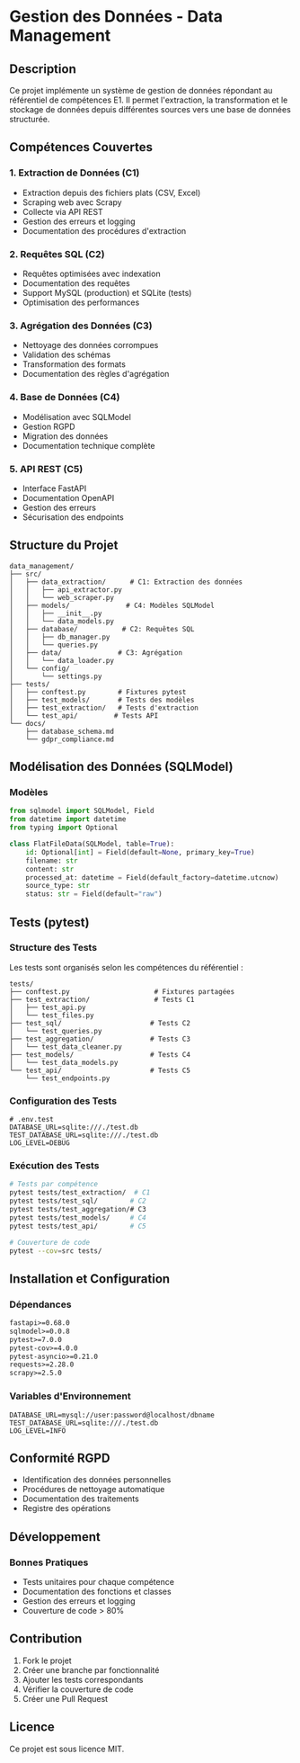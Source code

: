 # Gestion des Données - Data Management

## Description
Ce projet implémente un système de gestion de données répondant au référentiel de compétences E1. Il permet l'extraction, la transformation et le stockage de données depuis différentes sources vers une base de données structurée.

## Compétences Couvertes

### 1. Extraction de Données (C1)
- Extraction depuis des fichiers plats (CSV, Excel)
- Scraping web avec Scrapy
- Collecte via API REST
- Gestion des erreurs et logging
- Documentation des procédures d'extraction

### 2. Requêtes SQL (C2)
- Requêtes optimisées avec indexation
- Documentation des requêtes
- Support MySQL (production) et SQLite (tests)
- Optimisation des performances

### 3. Agrégation des Données (C3)
- Nettoyage des données corrompues
- Validation des schémas
- Transformation des formats
- Documentation des règles d'agrégation

### 4. Base de Données (C4)
- Modélisation avec SQLModel
- Gestion RGPD
- Migration des données
- Documentation technique complète

### 5. API REST (C5)
- Interface FastAPI
- Documentation OpenAPI
- Gestion des erreurs
- Sécurisation des endpoints

## Structure du Projet
```
data_management/
├── src/
│   ├── data_extraction/      # C1: Extraction des données
│   │   ├── api_extractor.py
│   │   └── web_scraper.py
│   ├── models/              # C4: Modèles SQLModel
│   │   ├── __init__.py
│   │   └── data_models.py
│   ├── database/           # C2: Requêtes SQL
│   │   ├── db_manager.py
│   │   └── queries.py
│   ├── data/              # C3: Agrégation
│   │   └── data_loader.py
│   └── config/
│       └── settings.py
├── tests/                  
│   ├── conftest.py        # Fixtures pytest
│   ├── test_models/       # Tests des modèles
│   ├── test_extraction/   # Tests d'extraction
│   └── test_api/         # Tests API
└── docs/                  
    ├── database_schema.md
    └── gdpr_compliance.md
```

## Modélisation des Données (SQLModel)

### Modèles
```python
from sqlmodel import SQLModel, Field
from datetime import datetime
from typing import Optional

class FlatFileData(SQLModel, table=True):
    id: Optional[int] = Field(default=None, primary_key=True)
    filename: str
    content: str
    processed_at: datetime = Field(default_factory=datetime.utcnow)
    source_type: str
    status: str = Field(default="raw")
```

## Tests (pytest)

### Structure des Tests
Les tests sont organisés selon les compétences du référentiel :
```
tests/
├── conftest.py                     # Fixtures partagées
├── test_extraction/                # Tests C1
│   ├── test_api.py                
│   └── test_files.py              
├── test_sql/                      # Tests C2
│   └── test_queries.py
├── test_aggregation/              # Tests C3
│   └── test_data_cleaner.py
├── test_models/                   # Tests C4
│   └── test_data_models.py
└── test_api/                      # Tests C5
    └── test_endpoints.py
```

### Configuration des Tests
```env
# .env.test
DATABASE_URL=sqlite:///./test.db
TEST_DATABASE_URL=sqlite:///./test.db
LOG_LEVEL=DEBUG
```

### Exécution des Tests
```bash
# Tests par compétence
pytest tests/test_extraction/  # C1
pytest tests/test_sql/        # C2
pytest tests/test_aggregation/# C3
pytest tests/test_models/     # C4
pytest tests/test_api/        # C5

# Couverture de code
pytest --cov=src tests/
```

## Installation et Configuration

### Dépendances
```txt
fastapi>=0.68.0
sqlmodel>=0.0.8
pytest>=7.0.0
pytest-cov>=4.0.0
pytest-asyncio>=0.21.0
requests>=2.28.0
scrapy>=2.5.0
```

### Variables d'Environnement
```env
DATABASE_URL=mysql://user:password@localhost/dbname
TEST_DATABASE_URL=sqlite:///./test.db
LOG_LEVEL=INFO
```

## Conformité RGPD
- Identification des données personnelles
- Procédures de nettoyage automatique
- Documentation des traitements
- Registre des opérations

## Développement

### Bonnes Pratiques
- Tests unitaires pour chaque compétence
- Documentation des fonctions et classes
- Gestion des erreurs et logging
- Couverture de code > 80%

## Contribution
1. Fork le projet
2. Créer une branche par fonctionnalité
3. Ajouter les tests correspondants
4. Vérifier la couverture de code
5. Créer une Pull Request

## Licence
Ce projet est sous licence MIT.
